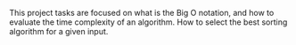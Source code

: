 This project tasks are focused on what is the Big O notation, and how to evaluate the time complexity of an algorithm.
How to select the best sorting algorithm for a given input.
